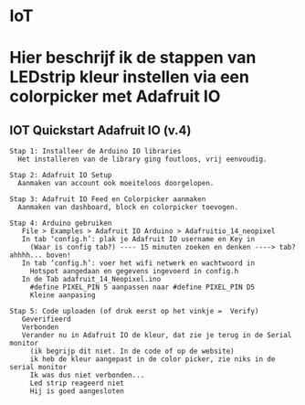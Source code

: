 # IoT
# Hier beschrijf ik de stappen van LEDstrip kleur instellen via een colorpicker met Adafruit IO
  ## IOT Quickstart Adafruit IO (v.4)
    Stap 1: Installeer de Arduino IO libraries
      Het installeren van de library ging foutloos, vrij eenvoudig.
      
    Stap 2: Adafruit IO Setup
      Aanmaken van account ook moeiteloos doorgelopen.
      
    Stap 3: Adafruit IO Feed en Colorpicker aanmaken
      Aanmaken van dashboard, block en colorpicker toevogen.
      
    Stap 4: Arduino gebruiken
       File > Examples > Adafruit IO Arduino > Adafruitio_14_neopixel
       In tab ‘config.h’: plak je Adafruit IO username en Key in
         (Waar is config tab?) ---- 15 minuten zoeken en denken ----> tab? ahhhh... boven!
       In tab ‘config.h’: voer het wifi netwerk en wachtwoord in
         Hotspot aangedaan en gegevens ingevoerd in config.h
       In de Tab adafruit_14_Neopixel.ino
         #define PIXEL_PIN 5 aanpassen naar #define PIXEL_PIN D5
         Kleine aanpasing
   
    Stap 5: Code uploaden (of druk eerst op het vinkje =  Verify)
       Geverifieerd
       Verbonden
       Verander nu in Adafruit IO de kleur, dat zie je terug in de Serial monitor
         (ik begrijp dit niet. In de code of op de website)
         ik heb de kleur aangepast in de color picker, zie niks in de serial monitor
         Ik was dus niet verbonden...
         Led strip reageerd niet
         Hij is goed aangesloten
       



  
